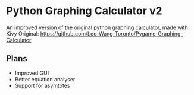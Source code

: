 # Python Graphing Calculator v2
An improved version of the original python graphing calculator, made with Kivy
Original: https://github.com/Leo-Wang-Toronto/Pygame-Graphing-Calculator
## Plans
- Improved GUI
- Better equation analyser
- Support for asymtotes
